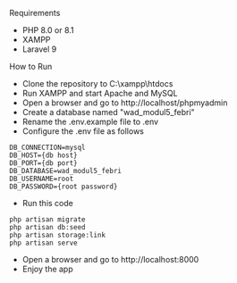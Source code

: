 Requirements
- PHP 8.0 or 8.1
- XAMPP
- Laravel 9

How to Run
- Clone the repository to C:\xampp\htdocs
- Run XAMPP and start Apache and MySQL
- Open a browser and go to http://localhost/phpmyadmin
- Create a database named "wad_modul5_febri"
- Rename the .env.example file to .env
- Configure the .env file as follows
```
DB_CONNECTION=mysql
DB_HOST={db host}
DB_PORT={db port}
DB_DATABASE=wad_modul5_febri
DB_USERNAME=root
DB_PASSWORD={root password}
```
- Run this code
```
php artisan migrate
php artisan db:seed
php artisan storage:link
php artisan serve
```
- Open a browser and go to http://localhost:8000
- Enjoy the app